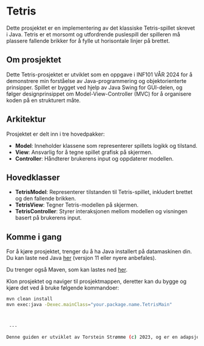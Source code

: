 # Tetris

Dette prosjektet er en implementering av det klassiske Tetris-spillet skrevet i Java. Tetris er et morsomt og utfordrende puslespill der spilleren må plassere fallende brikker for å fylle ut horisontale linjer på brettet.

## Om prosjektet

Dette Tetris-prosjektet er utviklet som en oppgave i INF101 VÅR 2024 for å demonstrere min forståelse av Java-programmering og objektorienterte prinsipper. Spillet er bygget ved hjelp av Java Swing for GUI-delen, og følger designprinsippet om Model-View-Controller (MVC) for å organisere koden på en strukturert måte.

## Arkitektur

Prosjektet er delt inn i tre hovedpakker:

- **Model**: Inneholder klassene som representerer spillets logikk og tilstand.
- **View**: Ansvarlig for å tegne spillet grafisk på skjermen.
- **Controller**: Håndterer brukerens input og oppdaterer modellen.

## Hovedklasser

- **TetrisModel**: Representerer tilstanden til Tetris-spillet, inkludert brettet og den fallende brikken.
- **TetrisView**: Tegner Tetris-modellen på skjermen.
- **TetrisController**: Styrer interaksjonen mellom modellen og visningen basert på brukerens input.

## Komme i gang

For å kjøre prosjektet, trenger du å ha Java installert på datamaskinen din. Du kan laste ned Java [her](https://www.oracle.com/java/technologies/javase-jdk11-downloads.html) (versjon 11 eller nyere anbefales). 

Du trenger også Maven, som kan lastes ned [her](https://maven.apache.org/download.cgi).

Klon prosjektet og naviger til prosjektmappen, deretter kan du bygge og kjøre det ved å bruke følgende kommandoer:

```bash
mvn clean install
mvn exec:java -Dexec.mainClass="your.package.name.TetrisMain"



 ---

Denne guiden er utviklet av Torstein Strømme (c) 2023, og er en adapsjon av David Kosbie sin Tetris-tutorial for Python [https://www.cs.cmu.edu/~112/notes/notes-tetris/index.html](https://www.cs.cmu.edu/~112/notes/notes-tetris/index.html).

